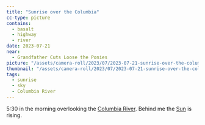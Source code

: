 ```yaml
---
title: "Sunrise over the Columbia"
cc-type: picture
contains:
  - basalt
  - highway
  - river
date: 2023-07-21
near:
  - Grandfather Cuts Loose the Ponies
picture: "/assets/camera-roll/2023/07/2023-07-21-sunrise-over-the-columbia/20230721_123153328_iOS.jpg"
thumbnail: "/assets/camera-roll/2023/07/2023-07-21-sunrise-over-the-columbia/20230721_123153328_iOS-thumbnail.jpg"
tags:
  - sunrise
  - sky
  - Columbia River
---
```

5:30 in the morning overlooking the [Columbia River](/columbia-river/). Behind me the [Sun](/sun/) is rising.
